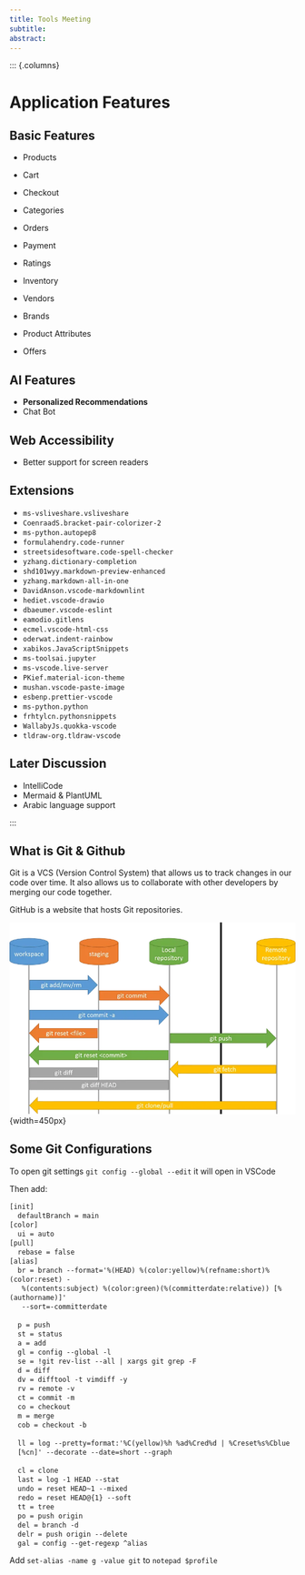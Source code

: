 ```yaml
---
title: Tools Meeting
subtitle: 
abstract: 
---
```


::: {.columns}

# Application Features

## Basic Features

- Products
- Cart
- Checkout
- Categories
- Orders
- Payment
- Ratings

- Inventory
- Vendors
- Brands
- Product Attributes
- Offers

## AI Features

- **Personalized Recommendations**
- Chat Bot

## Web Accessibility

- Better support for screen readers

## Extensions

- `ms-vsliveshare.vsliveshare`
- `CoenraadS.bracket-pair-colorizer-2`
- `ms-python.autopep8`
- `formulahendry.code-runner`
- `streetsidesoftware.code-spell-checker`
- `yzhang.dictionary-completion`
- `shd101wyy.markdown-preview-enhanced`
- `yzhang.markdown-all-in-one`
- `DavidAnson.vscode-markdownlint`
- `hediet.vscode-drawio`
- `dbaeumer.vscode-eslint`
- `eamodio.gitlens`
- `ecmel.vscode-html-css`
- `oderwat.indent-rainbow`
- `xabikos.JavaScriptSnippets`
- `ms-toolsai.jupyter`
- `ms-vscode.live-server`
- `PKief.material-icon-theme`
- `mushan.vscode-paste-image`
- `esbenp.prettier-vscode`
- `ms-python.python`
- `frhtylcn.pythonsnippets`
- `WallabyJs.quokka-vscode`
- `tldraw-org.tldraw-vscode`

## Later Discussion

- IntelliCode
- Mermaid & PlantUML
- Arabic language support

:::

## What is Git & Github

Git is a VCS (Version Control System) that allows us to track changes in our code over time. It also allows us to collaborate with other developers by merging our code together.

GitHub is a website that hosts Git repositories.

![Git Stages](Git.png){width=450px}

## Some Git Configurations

To open git settings `git config --global --edit` it will open in VSCode

Then add:

```
[init]
  defaultBranch = main
[color]
  ui = auto
[pull]
  rebase = false
[alias]
  br = branch --format='%(HEAD) %(color:yellow)%(refname:short)%(color:reset) -
   %(contents:subject) %(color:green)(%(committerdate:relative)) [%(authorname)]' 
   --sort=-committerdate

  p = push
  st = status
  a = add
  gl = config --global -l
  se = !git rev-list --all | xargs git grep -F
  d = diff
  dv = difftool -t vimdiff -y
  rv = remote -v
  ct = commit -m
  co = checkout
  m = merge
  cob = checkout -b

  ll = log --pretty=format:'%C(yellow)%h %ad%Cred%d | %Creset%s%Cblue 
  [%cn]' --decorate --date=short --graph

  cl = clone
  last = log -1 HEAD --stat
  undo = reset HEAD~1 --mixed
  redo = reset HEAD@{1} --soft
  tt = tree
  po = push origin
  del = branch -d
  delr = push origin --delete
  gal = config --get-regexp ^alias
```

Add `set-alias -name g -value git` to `notepad $profile`

